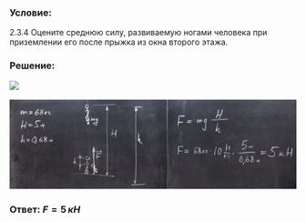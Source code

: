 ###  Условие:

$2.3.4$ Оцените среднюю силу, развиваемую ногами человека при приземлении его после прыжка из окна второго этажа.

###  Решение:

![](https://www.youtube.com/embed/nTDiyo8fxQQ?t=2284)

![|1603x501, 67%](../../img/2.3.4/01.png)

###  Ответ: $F=5\,кН$